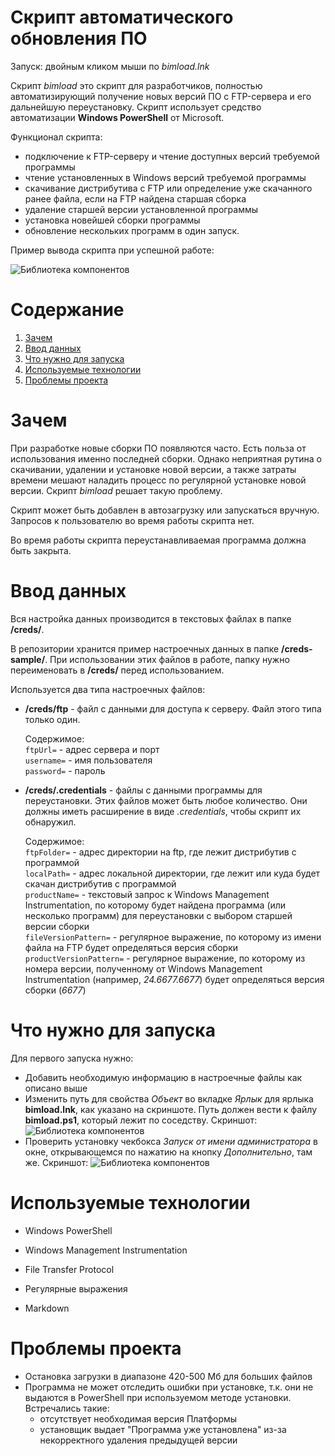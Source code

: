 # Скрипт автоматического обновления ПО

Запуск: двойным кликом мыши по *bimload.lnk*

Скрипт *bimload* это скрипт для разработчиков, полностью автоматизирующий получение новых версий ПО с FTP-сервера и его дальнейшую переустановку. Скрипт использует средство автоматизации **Windows PowerShell** от Microsoft.

Функционал скрипта:

- подключение к FTP-серверу и чтение доступных версий требуемой программы
- чтение установленных в Windows версий требуемой программы
- скачивание дистрибутива с FTP или определение уже скачанного ранее файла, если на FTP найдена старшая сборка
- удаление старшей версии установленной программы
- установка новейшей сборки программы
- обновление нескольких программ в один запуск.

Пример вывода скрипта при успешной работе:

<img src="./git/readme/не было установленной, не было файла.png" alt="Библиотека компонентов"></img>

# Содержание

1. [Зачем](#зачем)
2. [Ввод данных](#ввод-данных)
3. [Что нужно для запуска](#что-нужно-для-запуска)
4. [Используемые технологии](#используемые-технологии)
5. [Проблемы проекта](#проблемы-проекта)

# Зачем

При разработке новые сборки ПО появляются часто. Есть польза от использования именно последней сборки. Однако неприятная рутина о скачивании, удалении и установке новой версии, а также затраты времени мешают наладить процесс по регулярной установке новой версии. Скрипт *bimload* решает такую проблему.

Скрипт может быть добавлен в автозагрузку или запускаться вручную. Запросов к пользователю во время работы скрипта нет. 

Во время работы скрипта переустанавливаемая программа должна быть закрыта.

# Ввод данных

Вся настройка данных производится в текстовых файлах в папке **/creds/**. 

В репозитории хранится пример настроечных данных в папке **/creds-sample/**. При использовании этих файлов в работе, папку нужно переименовать в **/creds/** перед использованием. 

Используется два типа настроечных файлов:
* **/creds/ftp** - файл с данными для доступа к серверу. Файл этого типа только один.  

    Содержимое:    
    `ftpUrl=` - адрес сервера и порт  
    `username=` - имя пользователя  
    `password=` - пароль   

* **/creds/<any-name>.credentials** - файлы с данными программы для переустановки. Этих файлов может быть любое количество. Они должны иметь расширение в виде *.credentials*, чтобы скрипт их обнаружил.
 
    Содержимое:  
    `ftpFolder=` - адрес директории на ftp, где лежит дистрибутив с программой  
    `localPath=` - адрес локальной директории, где лежит или куда будет скачан дистрибутив с программой  
    `productName=` - текстовый запрос к Windows Management Instrumentation, по которому будет найдена программа (или несколько программ) для переустановки с выбором старшей версии сборки  
    `fileVersionPattern=` - регулярное выражение, по которому из имени файла на FTP будет определяться версия сборки  
    `productVersionPattern=` - регулярное выражение, по которому из номера версии, полученному от Windows Management Instrumentation (например, *24.6677.6677*) будет определяться версия сборки (*6677*)

# Что нужно для запуска

Для первого запуска нужно:

- Добавить необходимую информацию в настроечные файлы как описано выше
- Изменить путь для свойства *Объект* во вкладке *Ярлык* для ярлыка **bimload.lnk**, как указано на скриншоте. Путь должен вести к файлу **bimload.ps1**, который лежит по соседству. Скриншот:
<img src="./git/readme/setlnk.png" alt="Библиотека компонентов"></img>
- Проверить установку чекбокса *Запуск от имени администратора* в окне, открывающемся по нажатию на кнопку *Дополнительно*, там же. Скриншот:
<img src="./git/readme/setlnk2.png" alt="Библиотека компонентов"></img>

# Используемые технологии

* Windows PowerShell
* Windows Management Instrumentation 

* File Transfer Protocol
* Регулярные выражения
* Markdown

# Проблемы проекта

* Остановка загрузки в диапазоне 420-500 Мб для больших файлов
* Программа не может отследить ошибки при установке, т.к. они не выдаются в PowerShell при используемом методе установки. Встречались такие:
    - отсутствует необходимая версия Платформы  
    - установщик выдает "Программа уже установлена" из-за некорректного удаления предыдущей версии


